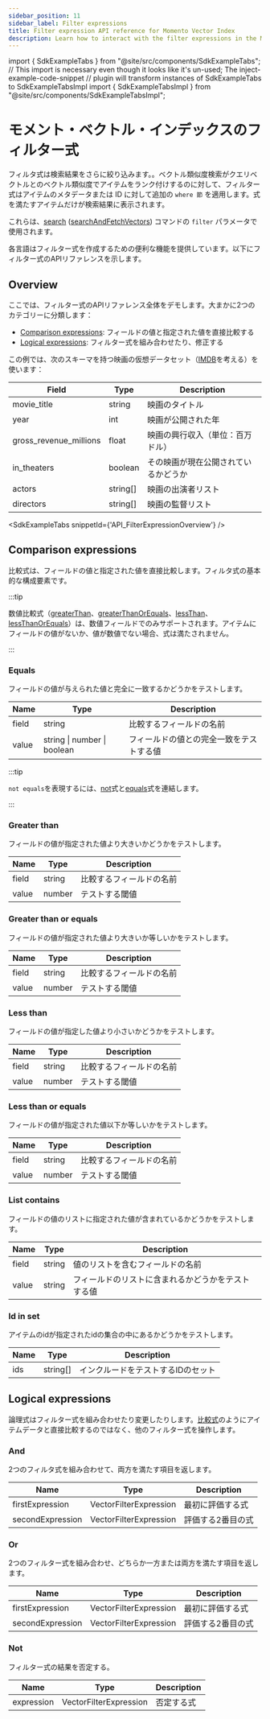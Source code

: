 ```yaml
---
sidebar_position: 11
sidebar_label: Filter expressions
title: Filter expression API reference for Momento Vector Index
description: Learn how to interact with the filter expressions in the Momento API for Vector Indexes.
---
```


import { SdkExampleTabs } from "@site/src/components/SdkExampleTabs";
// This import is necessary even though it looks like it's un-used; The inject-example-code-snippet
// plugin will transform instances of SdkExampleTabs to SdkExampleTabsImpl
import { SdkExampleTabsImpl } from "@site/src/components/SdkExampleTabsImpl";

# モメント・ベクトル・インデックスのフィルター式

フィルタ式は検索結果をさらに絞り込みます。。ベクトル類似度検索がクエリベクトルとのベクトル類似度でアイテムをランク付けするのに対して、フィルター式はアイテムのメタデータまたは ID に対して追加の `where 節` を適用します。式を満たすアイテムだけが検索結果に表示されます。

これらは、[search](/vector-index/develop/api-reference/index.md#search) ([searchAndFetchVectors](/vector-index/develop/api-reference/index.md#search-and-fetch-vectors)) コマンドの `filter` パラメータで使用されます。



各言語はフィルター式を作成するための便利な機能を提供しています。以下にフィルター式のAPIリファレンスを示します。

## Overview

ここでは、フィルター式のAPIリファレンス全体をデモします。大まかに2つのカテゴリーに分類します：
- [Comparison expressions](#comparison-expressions): フィールドの値と指定された値を直接比較する
- [Logical expressions](#logical-expressions): フィルター式を組み合わせたり、修正する

この例では、次のスキーマを持つ映画の仮想データセット（[IMDB](https://www.imdb.com)を考える）を使います：

| Field | Type | Description |
|-------|------|-------------|
| movie_title | string | 映画のタイトル |
| year | int | 映画が公開された年 |
| gross_revenue_millions | float | 映画の興行収入（単位：百万ドル） |
| in_theaters | boolean |その映画が現在公開されているかどうか |
| actors | string[] | 映画の出演者リスト |
| directors | string[] | 映画の監督リスト |

<SdkExampleTabs snippetId={'API_FilterExpressionOverview'} />

## Comparison expressions
比較式は、フィールドの値と指定された値を直接比較します。フィルタ式の基本的な構成要素です。

:::tip

数値比較式（[greaterThan](#greater-than)、[greaterThanOrEquals](#greater-than-or-equals)、[lessThan](#less-than)、[lessThanOrEquals](#less-than-or-equals)）は、数値フィールドでのみサポートされます。アイテムにフィールドの値がないか、値が数値でない場合、式は満たされません。

:::

### Equals
フィールドの値が与えられた値と完全に一致するかどうかをテストします。

| Name | Type | Description |
|------|------|-------------|
| field | string | 比較するフィールドの名前 |
| value | string \| number \| boolean | フィールドの値との完全一致をテストする値 |


:::tip

`not equals`を表現するには、[not](#not)式と[equals](#equals)式を連結します。

:::

### Greater than
フィールドの値が指定された値より大きいかどうかをテストします。

| Name | Type | Description |
|------|------|-------------|
| field | string | 比較するフィールドの名前 |
| value | number | テストする閾値 |

### Greater than or equals
フィールドの値が指定された値より大きいか等しいかをテストします。

| Name | Type | Description |
|------|------|-------------|
| field | string | 比較するフィールドの名前 |
| value | number | テストする閾値 |

### Less than
フィールドの値が指定した値より小さいかどうかをテストします。

| Name | Type | Description |
|------|------|-------------|
| field | string | 比較するフィールドの名前 |
| value | number | テストする閾値 |

### Less than or equals
フィールドの値が指定された値以下か等しいかをテストします。

| Name | Type | Description |
|------|------|-------------|
| field | string | 比較するフィールドの名前 |
| value | number | テストする閾値 |

### List contains
フィールドの値のリストに指定された値が含まれているかどうかをテストします。

| Name | Type | Description |
|------|------|-------------|
| field | string | 値のリストを含むフィールドの名前 |
| value | string | フィールドのリストに含まれるかどうかをテストする値 |

### Id in set
アイテムのidが指定されたidの集合の中にあるかどうかをテストします。

| Name | Type | Description |
|------|------|-------------|
| ids | string[] | インクルードをテストするIDのセット |

## Logical expressions
論理式はフィルター式を組み合わせたり変更したりします。[比較式](#comparison-expressions)のようにアイテムデータと直接比較するのではなく、他のフィルター式を操作します。

### And
2つのフィルタ式を組み合わせて、両方を満たす項目を返します。

| Name | Type | Description |
|------|------|-------------|
| firstExpression | VectorFilterExpression | 最初に評価する式|
| secondExpression | VectorFilterExpression | 評価する2番目の式 |


### Or
2つのフィルター式を組み合わせ、どちらか一方または両方を満たす項目を返します。

| Name | Type | Description |
|------|------|-------------|
| firstExpression | VectorFilterExpression |  最初に評価する式 |
| secondExpression | VectorFilterExpression | 評価する2番目の式|

### Not
フィルター式の結果を否定する。

| Name | Type | Description |
|------|------|-------------|
| expression | VectorFilterExpression | 否定する式 |
